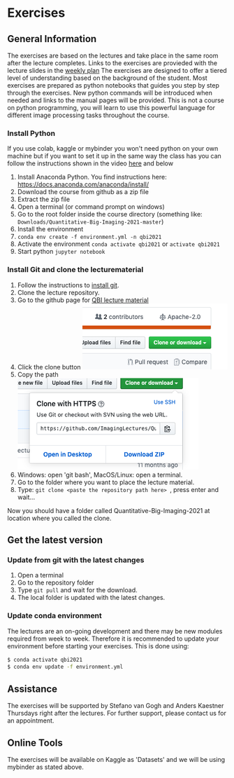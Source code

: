 # Exercises
## General Information
The exercises are based on the lectures and take place in the same room after the lecture completes. Links to the exercises are provieded with the lecture slides in the [weekly plan](weeklyplan.md) The exercises are designed to offer a tiered level of understanding based on the background of the student. Most exercises are prepared as python notebooks that guides you step by step through the exercises. New python commands will be introduced when needed and links to the manual pages will be provided. This is not a course on python programming, you will learn to use this powerful language for different image processing tasks throughout the course. 

### Install Python

If you use colab, kaggle or mybinder you won't need python on your own machine but if you want to set it up in the same way the class has you can follow the instructions shown in the video [here](https://youtu.be/bnTCLLSpyf0) and below
1. Install Anaconda Python. You find instructions here: https://docs.anaconda.com/anaconda/install/
1. Download the course from github as a zip file
1. Extract the zip file
1. Open a terminal (or command prompt on windows)
1. Go to the root folder inside the course directory (something like: `Downloads/Quantitative-Big-Imaging-2021-master`)
1. Install the environment
1. `conda env create -f environment.yml -n qbi2021`
1. Activate the environment `conda activate qbi2021` or `activate qbi2021`
1. Start python `jupyter notebook`

### Install Git and clone the lecturematerial

1. Follow the instructions to [install git](https://www.atlassian.com/git/tutorials/install-git).
2. Clone the lecture repository.
  1. Go to the github page for [QBI lecture material](https://github.com/ImagingLectures/Quantitative-Big-Imaging-2021)
  2. Click the clone button ![clone button](figures/clonebutton.png)
  3. Copy the path ![clone dialog](figures/clonedialog.png)
  4. Windows: open 'git bash', MacOS/Linux: open a terminal.
  5. Go to the folder where you want to place the lecture material.
  6. Type: ```git clone <paste the repository path here> ```, press enter and wait...
  
Now you should have a folder called Quantitative-Big-Imaging-2021 at location where you called the clone.

## Get the latest version
### Update from git with the latest changes
1. Open a terminal 
2. Go to the repository folder 
3. Type ```git pull``` and wait for the download.
4. The local folder is updated with the latest changes.

### Update conda environment
The lectures are an on-going development and there may be new modules required from week to week. Therefore it is recommended to update your environment before starting your exercises. This is done using:

```bash
$ conda activate qbi2021
$ conda env update -f environment.yml
```

## Assistance
The exercises will be supported by Stefano van Gogh and Anders Kaestner Thursdays right after the lectures. For further support, please contact us for an appointment.

## Online Tools
The exercises will be available on Kaggle as 'Datasets' and we will be using mybinder as stated above.
